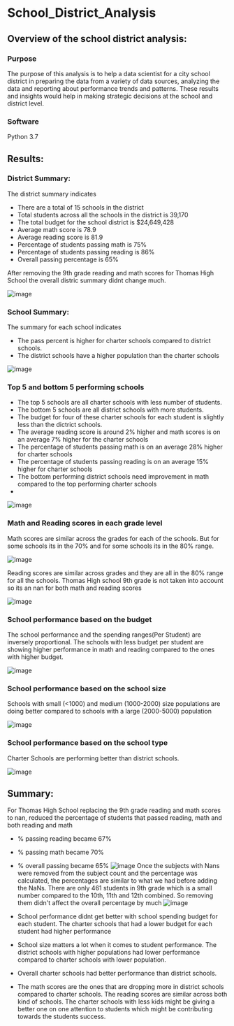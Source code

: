 # School_District_Analysis

## Overview of the school district analysis:
### Purpose
The purpose of this analysis is to help a data scientist for a city school district in preparing the data from a variety of data sources, analyzing the data  and reporting about performance trends and patterns. These results and insights would help in making strategic decisions at the school and district level.    

### Software 
Python 3.7

## Results:
### District Summary:
The district summary indicates 
- There are a total of 15 schools in the district
- Total students across all the schools in the district is 39,170
- The total budget for the school district is $24,649,428
- Average math score is 78.9
- Average reading score is 81.9 
- Percentage of students passing math is 75%
- Percentage of students passing reading is 86%
- Overall passing percentage is 65%

After removing the 9th grade reading and math scores for Thomas High School the overall distric summary didnt change much.

![image](https://github.com/vijayabme/School_District_Analysis/blob/main/Resources/district_summary_df.jpg)

### School Summary:
The summary for each school indicates 
- The pass percent is higher for charter schools compared to district schools.
- The district schools have a higher population than the charter schools

![image](https://github.com/vijayabme/School_District_Analysis/blob/main/Resources/per_school_summary_df_before.jpg)

### Top 5 and bottom 5 performing schools
- The top 5 schools are all charter schools with less number of students.
- The bottom 5 schools are all district schools with more students.
- The budget for four of these charter schools for each student is slightly less than the dictrict schools.
- The average reading score is around 2% higher and math scores is on an average 7% higher for the charter schools  
- The percentage of students passing math is on an average 28% higher for charter schools
- The percentage of students passing reading is on an average 15% higher for charter schools
- The bottom performing district schools need improvement in math compared to the top performing charter schools
- 
![image](https://github.com/vijayabme/School_District_Analysis/blob/main/Resources/top5_bottom5_schools.jpg)
### Math and Reading scores in each grade level
Math scores are similar across the grades for each of the schools. But for some schools its in the 70% and for some schools its in the 80% range.

![image](https://github.com/vijayabme/School_District_Analysis/blob/main/Resources/MathScores_by_grade.jpg)

Reading scores are similar across grades and they are all in the 80% range for all the schools.
Thomas High school 9th grade is not taken into account so its an nan for both math and reading scores

![image](https://github.com/vijayabme/School_District_Analysis/blob/main/Resources/Reading_scores_bygrade.jpg)
### School performance based on the budget
The school performance and the spending ranges(Per Student) are inversely proportional.
The schools with less budget per student are showing higher performance in math and reading compared to the ones with higher budget.

![image](https://github.com/vijayabme/School_District_Analysis/blob/main/Resources/Performance_budget.jpg)
### School performance based on the school size
Schools with small (<1000) and medium (1000-2000) size populations are doing better compared to schools with a large (2000-5000) population

![image](https://github.com/vijayabme/School_District_Analysis/blob/main/Resources/Performance_SchoolSize.jpg)
### School performance based on the school type
Charter Schools are performing better than district schools.

![image](https://github.com/vijayabme/School_District_Analysis/blob/main/Resources/Performance_SchoolType.jpg)

## Summary:
For Thomas High School replacing the 9th grade reading and math scores to nan, reduced the percentage of students that passed reading, math and both reading and math 
- % passing reading became 67%
- % passing math became 70%
- % overall passing became 65%
![image](https://github.com/vijayabme/School_District_Analysis/blob/main/Resources/ThomasHighSchool_summary_beforeremoving_nancount.jpg)
Once the subjects with Nans were removed from the subject count and the percentage was calculated, the percentages are similar to what we had before adding the NaNs. 
There are only 461 students in 9th grade which is a small number compared to the 10th, 11th and 12th combined. So removing them didn't affect the overall percentage by much
![image](https://github.com/vijayabme/School_District_Analysis/blob/main/Resources/ThomasHighSchool_summary_after_removingnancount.jpg)

- School performance didnt get better with school spending budget for each student. The charter schools that had a lower budget for each student had higher performance
- School size matters a lot when it comes to student performance. The district schools with higher populations had lower performance compared to charter schools with lower population.
- Overall charter schools had better performance than district schools.
- The math scores are the ones that are dropping more in district schools compared to charter schools. The reading scores are similar across both kind of schools.  The charter schools with less kids might be giving a better one on one attention to students which might be contributing towards the students success.



